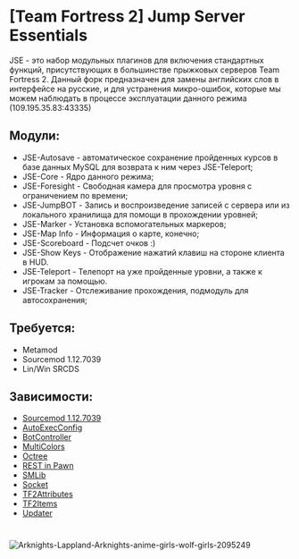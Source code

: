 # [Team Fortress 2] Jump Server Essentials

JSE - это набор модульных плагинов для включения стандартных функций, присутствующих в большинстве прыжковых серверов Team Fortress 2. Данный форк предназначен для замены английских слов в интерфейсе на русские, и для устранения микро-ошибок, которые мы можем наблюдать в процессе эксплуатации данного режима (109.195.35.83:43335)

## Модули:
* JSE-Autosave - автоматическое сохранение пройденных курсов в базе данных MySQL для возврата к ним через JSE-Teleport;
* JSE-Core - Ядро данного режима;
* JSE-Foresight - Свободная камера для просмотра уровня с ограничением по времени;
* JSE-JumpBOT - Запись и воспроизведение записей с сервера или из локального хранилища для помощи в прохождении уровней;
* JSE-Marker - Установка вспомогательных маркеров;
* JSE-Map Info - Информация о карте, конечно;
* JSE-Scoreboard - Подсчет очков :)
* JSE-Show Keys - Отображение нажатий клавиш на стороне клиента в HUD.
* JSE-Teleport - Телепорт на уже пройденные уровни, а также к игрокам за помощью.
* JSE-Tracker - Отслеживание прохождения, подмодуль для автосохранения;

## Требуется:
* Metamod 
* Sourcemod 1.12.7039 
* Lin/Win SRCDS 

## Зависимости:
* [Sourcemod 1.12.7039](https://www.sourcemod.net/)
* [AutoExecConfig](https://github.com/Impact123/AutoExecConfig)
* [BotController](https://github.com/LapplandBro/sourcemod-botcontroller)
* [MultiColors](https://github.com/Bara/Multi-Colors)
* [Octree](https://github.com/geominorai/sm-octree)
* [REST in Pawn](https://github.com/ErikMinekus/sm-ripext)
* [SMLib](https://github.com/bcserv/smlib/tree/transitional_syntax)
* [Socket](https://github.com/JoinedSenses/sm-ext-socket)
* [TF2Attributes](https://github.com/FlaminSarge/tf2attributes)
* [TF2Items](https://github.com/asherkin/TF2Items)
* [Updater](https://bitbucket.org/GoD_Tony/updater)

#

![Arknights-Lappland-Arknights-anime-girls-wolf-girls-2095249](https://github.com/LapplandBro/Jump_Academy_Mode/assets/35665773/8a99ff6e-7cf0-458c-878b-525c46ae6480)
